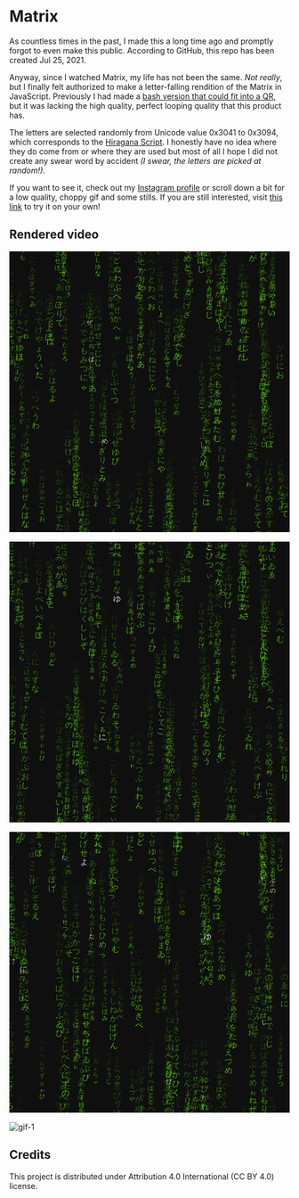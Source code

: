 # Matrix

As countless times in the past, I made this a long time ago and promptly forgot to even make this public.
According to GitHub, this repo has been created Jul 25, 2021.

Anyway, since I watched Matrix, my life has not been the same.
*Not really*, but I finally felt authorized to make a letter-falling rendition of the Matrix in JavaScript.
Previously I had made a [bash version that could fit into a QR](https://github.com/lorossi/shell-matrix), but it was lacking the high quality, perfect looping quality that this product has.

The letters are selected randomly from Unicode value 0x3041 to 0x3094, which corresponds to the [Hiragana Script](https://en.wikipedia.org/wiki/Hiragana_(Unicode_block)).
I honestly have no idea where they do come from or where they are used but most of all I hope I did not create any swear word by accident *(I swear, the letters are picked at random!)*.

If you want to see it, check out my [Instagram profile](https://www.instagram.com/p/ChrqGTQKRfL/) or scroll down a bit for a low quality, choppy gif and some stills.
If you are still interested, visit [this link](https://github.com/lorossi/js-matrix) to try it on your own!

## Rendered video

![frame-1](output/0000098.png)

![frame-2](output/0000290.png)

![frame-3](output/0000771.png)

![gif-1](output/output.gif)

## Credits

This project is distributed under Attribution 4.0 International (CC BY 4.0) license.
